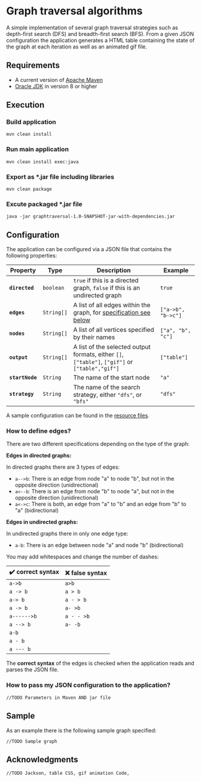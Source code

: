 Graph traversal algorithms
==========================

A simple implementation of several graph traversal strategies such as depth-first search (DFS) and breadth-first search (BFS). From a given JSON configuration the application generates a HTML table containing the state of the graph at each iteration as well as an animated gif file.


Requirements
------------

 - A current version of [Apache Maven](https://maven.apache.org/)
 - [Oracle JDK](http://www.oracle.com/technetwork/java/javase/downloads/index.html) in version 8 or higher


Execution
---------

### Build application

    mvn clean install


### Run main application

    mvn clean install exec:java


### Export as \*.jar file including libraries

    mvn clean package


### Excute packaged \*.jar file

    java -jar graphtraversal-1.0-SNAPSHOT-jar-with-dependencies.jar


Configuration
-------------

The application can be configured via a JSON file that contains the following properties:

| Property        | Type       | Description                                                                           | Example            |
| --------------- | ---------- | ------------------------------------------------------------------------------------- | ------------------ |
| **`directed`**  | `boolean`  | `true` if this is a directed graph, `false` if this is an undirected graph            | `true`             |
| **`edges`**     | `String[]` | A list of all edges within the graph, for [specification see below](#how-to-define-edges) | `["a->b", "b->c"]` |
| **`nodes`**     | `String[]` | A list of all vertices specified by their names                                       | `["a", "b", "c"]`  |
| **`output`**    | `String[]` | A list of the selected output formats, either `[]`, `["table"]`, `["gif"]` or `["table","gif"]` | `["table"]`        |
| **`startNode`** | `String`   | The name of the start node                                                            | `"a"`              |
| **`strategy`**  | `String`   | The name of the search strategy, either `"dfs"`, or `"bfs"`                           | `"dfs"`            |

A sample configuration can be found in the [resource files](https://raw.githubusercontent.com/johannesheinz/graphtraversal/master/src/main/resources/sample-configuration.json).

### How to define edges?

There are two different specifications depending on the type of the graph:

**Edges in directed graphs:** 

In directed graphs there are 3 types of edges:

 - `a-->b`: There is an edge from node "a" to node "b", but not in the opposite direction (unidirectional)
 - `a<--b`: There is an edge from node "b" to node "a", but not in the opposite direction (unidirectional)
 - `a<->c`: There is both, an edge from "a" to "b" and an edge from "b" to "a" (bidirectional)

**Edges in undirected graphs:** 

In undirected graphs there in only one edge type:

 - `a-b`: There is an edge between node "a" and node "b" (bidirectional)

You may add whitespaces and change the number of dashes:

| :heavy_check_mark: correct syntax | :x: false syntax |
|----------------|--------------|
|   `a->b`       |  `a>b`       |
|   `a -> b`     |  `a > b`     |
|   `a-> b`      |  `a - > b`   |
|   ` a -> b `   |  `a- >b`     |
|   `a------>b`  |  `a - - >b`  |
|   `a --> b`    |  `a- -b`     |
|   ` a-b `      |              |
|   `a - b`      |              |
|   `a --- b`    |              |

The **correct syntax** of the edges is checked when the application reads and parses the JSON file.

### How to pass my JSON configuration to the application?

    //TODO Parameters in Maven AND jar file


Sample
------

As an example there is the following sample graph specified:

    //TODO Sample graph


Acknowledgments
---------------

    //TODO Jackson, table CSS, gif animation Code, 

